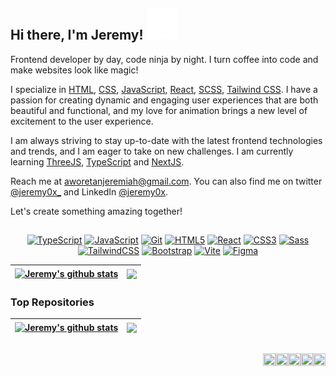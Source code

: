## Hi there, I'm Jeremy! <img src="assets/media/wave.gif" width="50px">

Frontend developer by day, code ninja by night. I turn coffee into code and make websites look like magic!

I specialize in [HTML](https://developer.mozilla.org/en-US/docs/Web/HTML), [CSS](https://developer.mozilla.org/en-US/docs/Web/CSS), [JavaScript](https://developer.mozilla.org/en-US/docs/Web/JavaScript), [React](https://reactjs.org/), [SCSS](https://sass-lang.com/), [Tailwind CSS](https://tailwindcss.com). I have a passion for creating dynamic and engaging user experiences that are both beautiful and functional, and my love for animation brings a new level of excitement to the user experience.

I am always striving to stay up-to-date with the latest frontend technologies and trends, and I am eager to take on new challenges. I am currently learning [ThreeJS](https://threejs.org/), [TypeScript](https://www.typescriptlang.org/) and [NextJS](https://nextjs.org/).

Reach me at [aworetanjeremiah@gmail.com](mailto:aworetanjeremiah@gmail.com). You can also find me on twitter [@jeremy0x_](https://twitter.com/jeremy0x_) and LinkedIn [@jeremy0x](https://linkedin.com/in/jeremy0x).

Let's create something amazing together!

##

<!-- SKILLS:START -->
<p align="center">
<a href="https://www.typescriptlang.org/" target="_blank" rel="noreferrer"><img src="https://raw.githubusercontent.com/danielcranney/readme-generator/main/public/icons/skills/typescript-colored.svg" width="36" height="36" alt="TypeScript" /></a>
<a href="https://developer.mozilla.org/en-US/docs/Web/JavaScript" target="_blank" rel="noreferrer"><img src="https://raw.githubusercontent.com/danielcranney/readme-generator/main/public/icons/skills/javascript-colored.svg" width="36" height="36" alt="JavaScript" /></a>
<a href="https://git-scm.com/" target="_blank" rel="noreferrer"><img src="https://raw.githubusercontent.com/danielcranney/readme-generator/main/public/icons/skills/git-colored.svg" width="36" height="36" alt="Git" /></a>
<a href="https://developer.mozilla.org/en-US/docs/Glossary/HTML5" target="_blank" rel="noreferrer"><img src="https://raw.githubusercontent.com/danielcranney/readme-generator/main/public/icons/skills/html5-colored.svg" width="36" height="36" alt="HTML5" /></a>
<a href="https://reactjs.org/" target="_blank" rel="noreferrer"><img src="https://raw.githubusercontent.com/danielcranney/readme-generator/main/public/icons/skills/react-colored.svg" width="36" height="36" alt="React" /></a>
<a href="https://www.w3.org/TR/CSS/#css" target="_blank" rel="noreferrer"><img src="https://raw.githubusercontent.com/danielcranney/readme-generator/main/public/icons/skills/css3-colored.svg" width="36" height="36" alt="CSS3" /></a>
<a href="https://sass-lang.com/" target="_blank" rel="noreferrer"><img src="https://raw.githubusercontent.com/danielcranney/readme-generator/main/public/icons/skills/sass-colored.svg" width="36" height="36" alt="Sass" /></a>
<a href="https://tailwindcss.com/" target="_blank" rel="noreferrer"><img src="https://raw.githubusercontent.com/danielcranney/readme-generator/main/public/icons/skills/tailwindcss-colored.svg" width="36" height="36" alt="TailwindCSS" /></a>
<a href="https://getbootstrap.com/" target="_blank" rel="noreferrer"><img src="https://raw.githubusercontent.com/danielcranney/readme-generator/main/public/icons/skills/bootstrap-colored.svg" width="36" height="36" alt="Bootstrap" /></a>
<a href="https://vitejs.dev/" target="_blank" rel="noreferrer"><img src="https://raw.githubusercontent.com/danielcranney/readme-generator/main/public/icons/skills/vite-colored.svg" width="36" height="36" alt="Vite" /></a>
<a href="https://www.figma.com/" target="_blank" rel="noreferrer"><img src="https://raw.githubusercontent.com/danielcranney/readme-generator/main/public/icons/skills/figma-colored.svg" width="36" height="36" alt="Figma" /></a>
</p>
<!-- SKILLS:END -->

<!-- GITHUB_STATS:START -->
| <a href="https://github.com/jeremy0x"><img align="center" src="https://github-readme-stats.vercel.app/api?username=jeremy0x&show_icons=true&include_all_commits=true&theme=react&hide_border=true&text_color=fefefe&icon_color=d4a418&text_bold=false&title_color=58a5fe" alt="Jeremy's github stats" /></a> | <a href="https://github.com/jeremy0x"><img align="center" src="https://github-readme-stats.vercel.app/api/top-langs/?username=jeremy0x&layout=compact&theme=react&hide_border=true&text_color=fefefe&icon_color=d4a418&title_color=58a5fe" /></a> |
| ------------- | ------------- |
<!-- GITHUB_STATS:END -->

### Top Repositories

| <a href="https://github.com/jeremy0x/meta-tag-boilerplate"><img align="center" src="https://github-readme-stats.vercel.app/api/pin/?username=jeremy0x&repo=meta-tag-boilerplate&theme=react&hide_border=true&text_color=b1b4b6&icon_color=8b949e&title_color=58a5fe" alt="Jeremy's github stats" /></a> | <a href="https://github.com/jeremy0x/foodie-fetch"><img align="center" src="https://github-readme-stats.vercel.app/api/pin/?username=jeremy0x&repo=foodie-fetch&theme=react&hide_border=true&text_color=b1b4b6&icon_color=8b949e&title_color=58a5fe" /></a> |
| ------------- | ------------- |

##

<a href="https://www.codepen.io/jeremy0x" target="_blank" rel="noreferrer">
  <img src="https://raw.githubusercontent.com/danielcranney/readme-generator/main/public/icons/socials/codepen.svg" width="20" height="20" align="right" />
</a>
<a href="https://jeremy0x.hashnode.dev" target="_blank" rel="noreferrer">
  <img src="https://raw.githubusercontent.com/danielcranney/readme-generator/main/public/icons/socials/hashnode.svg" width="20" height="20" align="right" />
</a>
<a href="https://www.linkedin.com/in/jeremy0x" target="_blank" rel="noreferrer">
  <img src="https://raw.githubusercontent.com/danielcranney/readme-generator/main/public/icons/socials/linkedin.svg" width="20" height="20" align="right" />
</a>
<a href="https://www.twitter.com/jeremy0x_" target="_blank" rel="noreferrer">
  <img src="https://raw.githubusercontent.com/danielcranney/readme-generator/main/public/icons/socials/twitter.svg" width="20" height="20" align="right" />
</a>
<a href="https://www.buymeacoffee.com/jeremy0x" target="_blank" rel="noreferrer">
  <img src="https://raw.githubusercontent.com/danielcranney/readme-generator/main/public/icons/support/buymeacoffee.svg" width="20" height="20" align="right" />
</a>

<!--
**jeremy0x/jeremy0x** is a ✨ _special_ ✨ repository because its `README.md` (this file) appears on your GitHub profile.
-->
